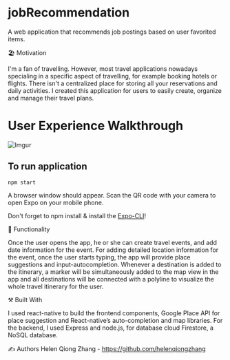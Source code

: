 # jobRecommendation
A web application that recommends job postings based on user favorited items. 

🏖️ Motivation

I'm a fan of travelling. However, most travel applications nowadays specialing in a specific aspect of travelling, for example booking hotels or flights. There isn't a centralized place for storing all your reservations and daily activities. I created this application for users to easily create, organize and manage their travel plans. 

# User Experience Walkthrough

![Imgur](https://i.imgur.com/apatygz.jpg)

## To run application

`npm start`

A browser window should appear. Scan the QR code with your camera to open Expo on your mobile phone.

Don't forget to npm install & install the [Expo-CLI](https://facebook.github.io/react-native/docs/getting-started)!


🛒 Functionality

Once the user opens the app, he or she can create travel events, and add date information for the event. For adding detailed location information for the event, once the user starts typing, the app will provide place suggestions and input-autocompletion.  Whenever a destination is added to the itinerary, a marker will be simultaneously added to the map view in the app and all destinations will be connected with a polyline to visualize the whole travel itinerary for the user.

⚒ Built With

I used react-native to build the frontend components, Google Place API for place suggestion and React-native’s auto-completion and map libraries. For the backend, I used Express and node.js, for database cloud Firestore, a NoSQL database. 

✍ Authors
Helen Qiong Zhang - https://github.com/helenqiongzhang
